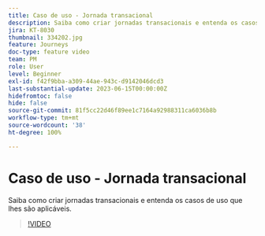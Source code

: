 ```yaml
---
title: Caso de uso - Jornada transacional
description: Saiba como criar jornadas transacionais e entenda os casos de uso que lhes são aplicáveis.
jira: KT-8030
thumbnail: 334202.jpg
feature: Journeys
doc-type: feature video
team: PM
role: User
level: Beginner
exl-id: f42f9bba-a309-44ae-943c-d9142046dcd3
last-substantial-update: 2023-06-15T00:00:00Z
hidefromtoc: false
hide: false
source-git-commit: 81f5cc22d46f89ee1c7164a92988311ca6036b8b
workflow-type: tm+mt
source-wordcount: '38'
ht-degree: 100%

---
```


# Caso de uso - Jornada transacional

Saiba como criar jornadas transacionais e entenda os casos de uso que lhes são aplicáveis.

>[!VIDEO](https://video.tv.adobe.com/v/334202?quality=12&learn=on)
